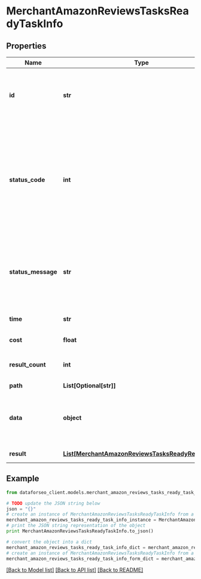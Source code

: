 # MerchantAmazonReviewsTasksReadyTaskInfo


## Properties

Name | Type | Description | Notes
------------ | ------------- | ------------- | -------------
**id** | **str** | task identifier unique task identifier in our system in the UUID format | [optional] 
**status_code** | **int** | status code of the task generated by DataForSEO, can be within the following range: 10000-60000 you can find the full list of the response codes here | [optional] 
**status_message** | **str** | informational message of the task you can find the full list of general informational messages here | [optional] 
**time** | **str** | execution time, seconds | [optional] 
**cost** | **float** | total tasks cost, USD | [optional] 
**result_count** | **int** | number of elements in the result array | [optional] 
**path** | **List[Optional[str]]** | URL path | [optional] 
**data** | **object** | contains the same parameters that you specified in the POST request | [optional] 
**result** | [**List[MerchantAmazonReviewsTasksReadyResultInfo]**](MerchantAmazonReviewsTasksReadyResultInfo.md) | array of results | [optional] 

## Example

```python
from dataforseo_client.models.merchant_amazon_reviews_tasks_ready_task_info import MerchantAmazonReviewsTasksReadyTaskInfo

# TODO update the JSON string below
json = "{}"
# create an instance of MerchantAmazonReviewsTasksReadyTaskInfo from a JSON string
merchant_amazon_reviews_tasks_ready_task_info_instance = MerchantAmazonReviewsTasksReadyTaskInfo.from_json(json)
# print the JSON string representation of the object
print MerchantAmazonReviewsTasksReadyTaskInfo.to_json()

# convert the object into a dict
merchant_amazon_reviews_tasks_ready_task_info_dict = merchant_amazon_reviews_tasks_ready_task_info_instance.to_dict()
# create an instance of MerchantAmazonReviewsTasksReadyTaskInfo from a dict
merchant_amazon_reviews_tasks_ready_task_info_form_dict = merchant_amazon_reviews_tasks_ready_task_info.from_dict(merchant_amazon_reviews_tasks_ready_task_info_dict)
```
[[Back to Model list]](../README.md#documentation-for-models) [[Back to API list]](../README.md#documentation-for-api-endpoints) [[Back to README]](../README.md)


